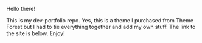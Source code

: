 Hello there!

This is my dev-portfolio repo.  Yes, this is a theme I purchased from Theme Forest but I had to tie everything together and add my own stuff.  The link to the site is below.  Enjoy!


